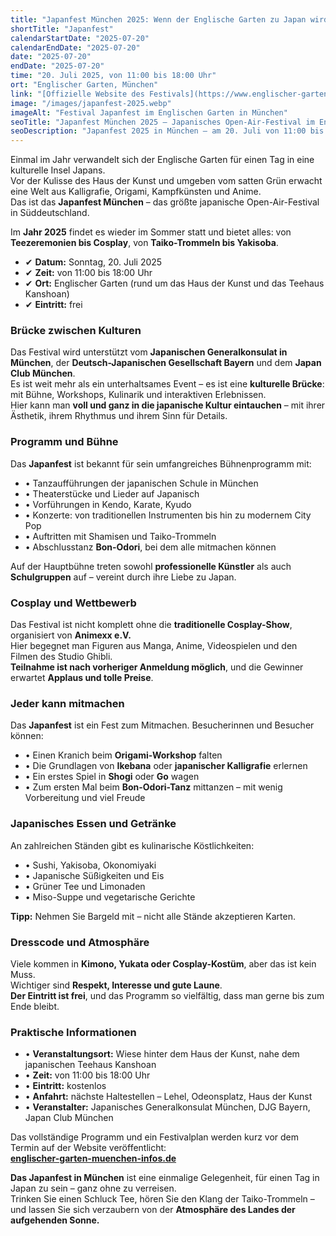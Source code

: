 ```yaml
---
title: "Japanfest München 2025: Wenn der Englische Garten zu Japan wird"
shortTitle: "Japanfest"
calendarStartDate: "2025-07-20"
calendarEndDate: "2025-07-20"
date: "2025-07-20"
endDate: "2025-07-20"
time: "20. Juli 2025, von 11:00 bis 18:00 Uhr"
ort: "Englischer Garten, München"
link: "[Offizielle Website des Festivals](https://www.englischer-garten-muenchen-infos.de/veranstaltungen-events/japanfest-muenchen-2025/)"
image: "/images/japanfest-2025.webp"
imageAlt: "Festival Japanfest im Englischen Garten in München"
seoTitle: "Japanfest München 2025 — Japanisches Open-Air-Festival im Englischen Garten am 20. Juli"
seoDescription: "Japanfest 2025 in München – am 20. Juli von 11:00 bis 18:00 Uhr: Teezeremonie, Cosplay, Taiko, japanisches Essen und Kultur im Grünen. Eintritt frei!"
---
```


Einmal im Jahr verwandelt sich der Englische Garten für einen Tag in eine kulturelle Insel Japans.  
Vor der Kulisse des Haus der Kunst und umgeben vom satten Grün erwacht eine Welt aus Kalligrafie, Origami, Kampfkünsten und Anime.  
Das ist das **Japanfest München** – das größte japanische Open-Air-Festival in Süddeutschland.

Im **Jahr 2025** findet es wieder im Sommer statt und bietet alles: von **Teezeremonien bis Cosplay**, von **Taiko-Trommeln bis Yakisoba**.

- ✔ **Datum:** Sonntag, 20. Juli 2025  
- ✔ **Zeit:** von 11:00 bis 18:00 Uhr  
- ✔ **Ort:** Englischer Garten (rund um das Haus der Kunst und das Teehaus Kanshoan)  
- ✔ **Eintritt:** frei

### Brücke zwischen Kulturen

Das Festival wird unterstützt vom **Japanischen Generalkonsulat in München**, der **Deutsch-Japanischen Gesellschaft Bayern** und dem **Japan Club München**.  
Es ist weit mehr als ein unterhaltsames Event – es ist eine **kulturelle Brücke**: mit Bühne, Workshops, Kulinarik und interaktiven Erlebnissen.  
Hier kann man **voll und ganz in die japanische Kultur eintauchen** – mit ihrer Ästhetik, ihrem Rhythmus und ihrem Sinn für Details.

### Programm und Bühne

Das **Japanfest** ist bekannt für sein umfangreiches Bühnenprogramm mit:

- • Tanzaufführungen der japanischen Schule in München  
- • Theaterstücke und Lieder auf Japanisch  
- • Vorführungen in Kendo, Karate, Kyudo  
- • Konzerte: von traditionellen Instrumenten bis hin zu modernem City Pop  
- • Auftritten mit Shamisen und Taiko-Trommeln  
- • Abschlusstanz **Bon-Odori**, bei dem alle mitmachen können

Auf der Hauptbühne treten sowohl **professionelle Künstler** als auch **Schulgruppen** auf – vereint durch ihre Liebe zu Japan.

### Cosplay und Wettbewerb

Das Festival ist nicht komplett ohne die **traditionelle Cosplay-Show**, organisiert von **Animexx e.V.**  
Hier begegnet man Figuren aus Manga, Anime, Videospielen und den Filmen des Studio Ghibli.  
**Teilnahme ist nach vorheriger Anmeldung möglich**, und die Gewinner erwartet **Applaus und tolle Preise**.

### Jeder kann mitmachen

Das **Japanfest** ist ein Fest zum Mitmachen. Besucherinnen und Besucher können:

- • Einen Kranich beim **Origami-Workshop** falten  
- • Die Grundlagen von **Ikebana** oder **japanischer Kalligrafie** erlernen  
- • Ein erstes Spiel in **Shogi** oder **Go** wagen  
- • Zum ersten Mal beim **Bon-Odori-Tanz** mittanzen – mit wenig Vorbereitung und viel Freude

### Japanisches Essen und Getränke

An zahlreichen Ständen gibt es kulinarische Köstlichkeiten:

- • Sushi, Yakisoba, Okonomiyaki  
- • Japanische Süßigkeiten und Eis  
- • Grüner Tee und Limonaden  
- • Miso-Suppe und vegetarische Gerichte

**Tipp:** Nehmen Sie Bargeld mit – nicht alle Stände akzeptieren Karten.

### Dresscode und Atmosphäre

Viele kommen in **Kimono, Yukata oder Cosplay-Kostüm**, aber das ist kein Muss.  
Wichtiger sind **Respekt, Interesse und gute Laune**.  
**Der Eintritt ist frei**, und das Programm so vielfältig, dass man gerne bis zum Ende bleibt.

### Praktische Informationen

- • **Veranstaltungsort:** Wiese hinter dem Haus der Kunst, nahe dem japanischen Teehaus Kanshoan  
- • **Zeit:** von 11:00 bis 18:00 Uhr  
- • **Eintritt:** kostenlos  
- • **Anfahrt:** nächste Haltestellen – Lehel, Odeonsplatz, Haus der Kunst  
- • **Veranstalter:** Japanisches Generalkonsulat München, DJG Bayern, Japan Club München

Das vollständige Programm und ein Festivalplan werden kurz vor dem Termin auf der Website veröffentlicht:  
**[englischer-garten-muenchen-infos.de](https://www.englischer-garten-muenchen-infos.de/veranstaltungen-events/japanfest-muenchen-2025/)**

**Das Japanfest in München** ist eine einmalige Gelegenheit, für einen Tag in Japan zu sein – ganz ohne zu verreisen.  
Trinken Sie einen Schluck Tee, hören Sie den Klang der Taiko-Trommeln –  
und lassen Sie sich verzaubern von der **Atmosphäre des Landes der aufgehenden Sonne.**

